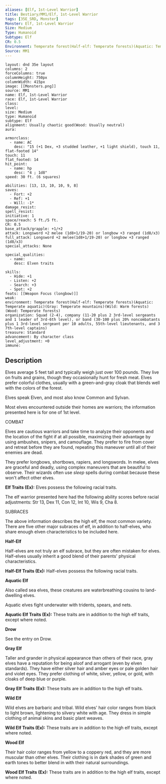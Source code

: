 ```yaml
---
aliases: [Elf, 1st-Level Warrior]
title: Bestiary/MM1/Elf, 1st-Level Warrior
tags: [35E_SRD, Monster]
Monster: Elf, 1st-Level Warrior
Size: Medium
Type: Humanoid
Subtype: Elf 
CR: 0.5
Environnent: Temperate forest(Half-elf: Temperate forests)(Aquatic: Temperate aquatic)(Gray: Temperate mountains)(Wild: Warm forests)(Wood: Temperate forests)
Source: MM1
---
```


```statblock
layout: dnd 35e layout
columns: 2
forceColumns: true
columnHeight: 750px
columnWidth: 415px
image: [[Monsters.png]]
source: MM1
name: Elf, 1st-Level Warrior
race: Elf, 1st-Level Warrior
class: 
level: 
size: Medium
type: Humanoid
subtype: Elf 
alignment: Usually chaotic good(Wood: Usually neutral)
aura: 

armorclass:
  - name: AC
    desc: "15 (+1 Dex, +3 studded leather, +1 light shield), touch 11, flat-footed 14"
touch: 11
flat_footed: 14
hit_point:
  - name: hp
    desc: "4 ; 1d8"
speed: 30 ft. (6 squares)

abilities: [13, 13, 10, 10, 9, 8]
saves:
  - Fort: +2
  - Ref: +1
  - Will: -1*
damage_resist: 
spell_resist: 
initiative: 1
space/reach: 5 ft./5 ft.
CR: 0.5
base_attack/grapple: +1/+2
attack: Longsword +2 melee (1d8+1/19-20) or longbow +3 ranged (1d8/x3)
full_attack: Longsword +2 melee(1d8+1/19-20) or longbow +3 ranged (1d8/x3)
special_attacks: None

special_qualities:
  - name: 
    desc: Elven traits

skills:
  - Hide: +1
  - Listen: +2
  - Search: +3
  - Spot: +2
feats: [[Weapon Focus (longbow)]]
weak: 
environment: Temperate forest(Half-elf: Temperate forests)(Aquatic: Temperate aquatic)(Gray: Temperate mountains)(Wild: Warm forests)(Wood: Temperate forests)
organization: Squad (2-4), company (11-20 plus 2 3rd-level sergeants and 1 leader of 3rd-6th level), or band (30-100 plus 20% noncombatants plus 1 3rd-level sergeant per 10 adults, 55th-level lieutenants, and 3 7th-level captains)
treasure: Standard
advancement: By character class
level_adjustment: +0
immune: 
```

## Description

<p>Elves average 5 feet tall and typically weigh just over 100 pounds. They live on fruits and grains, though they occasionally hunt for fresh meat. Elves prefer colorful clothes, usually with a green-and-gray cloak that blends well with the colors of the forest.</p>
<p>Elves speak Elven, and most also know Common and Sylvan.</p>
<p>Most elves encountered outside their homes are warriors; the information presented here is for one of 1st level.</p>
<p>COMBAT</p>
<p>Elves are cautious warriors and take time to analyze their opponents and the location of the fight if at all possible, maximizing their advantage by using ambushes, snipers, and camouflage. They prefer to fire from cover and retreat before they are found, repeating this maneuver until all of their enemies are dead.</p>
<p>They prefer longbows, shortbows, rapiers, and longswords. In melee, elves are graceful and deadly, using complex maneuvers that are beautiful to observe. Their wizards often use <i>sleep</i> spells during combat because these won't affect other elves.</p>
<p>
            <b>Elf Traits (Ex):</b> Elves possess the following racial traits.</p>
<p>The elf warrior presented here had the following ability scores before racial adjustments: Str 13, Dex 11, Con 12, Int 10, Wis 9, Cha 8.</p>
<p>SUBRACES</p>
<p>The above information describes the high elf, the most common variety. There are five other major subraces of elf, in addition to half-elves, who share enough elven characteristics to be included here.</p>
<p>
            <b>Half-Elf</b>
          </p>
<p>Half-elves are not truly an elf subrace, but they are often mistaken for elves. Half-elves usually inherit a good blend of their parents' physical characteristics.</p>
<p>
            <b>Half-Elf Traits (Ex):</b> Half-elves possess the following racial traits.</p>
<p>
            <b>Aquatic Elf</b>
          </p>
<p>Also called sea elves, these creatures are waterbreathing cousins to land-dwelling elves.</p>
<p>Aquatic elves fight underwater with tridents, spears, and nets.</p>
<p>
            <b>Aquatic Elf Traits (Ex):</b> These traits are in addition to the high elf traits, except where noted.</p>
<p>
            <b>Drow</b>
          </p>
<p>See the entry on Drow.</p>
<p>
            <b>Gray Elf</b>
          </p>
<p>Taller and grander in physical appearance than others of their race, gray elves have a reputation for being aloof and arrogant (even by elven standards). They have either silver hair and amber eyes or pale golden hair and violet eyes. They prefer clothing of white, silver, yellow, or gold, with cloaks of deep blue or purple.</p>
<p>
            <b>Gray Elf Traits (Ex):</b> These traits are in addition to the high elf traits.</p>
<p>
            <b>Wild Elf</b>
          </p>
<p>Wild elves are barbaric and tribal. Wild elves' hair color ranges from black to light brown, lightening to silvery white with age. They dress in simple clothing of animal skins and basic plant weaves.</p>
<p>
            <b>Wild Elf Traits (Ex):</b> These traits are in addition to the high elf traits, except where noted.</p>
<p>
            <b>Wood Elf</b>
          </p>
<p>Their hair color ranges from yellow to a coppery red, and they are more muscular than other elves. Their clothing is in dark shades of green and earth tones to better blend in with their natural surroundings.</p>
<p>
            <b>Wood Elf Traits (Ex):</b> These traits are in addition to the high elf traits, except where noted.</p>